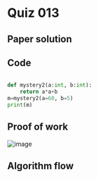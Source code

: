 # Quiz 013

## Paper solution

## Code
```.py

def mystery2(a:int, b:int):
    return a*a+b
m=mystery2(a=60, b=5)
print(m)

```

## Proof of work

![image](https://github.com/user-attachments/assets/51d9174f-6815-4e89-9771-3b859ec7e346)

## Algorithm flow





